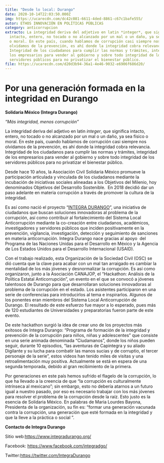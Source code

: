 ```yaml
---
title: "Desde lo local: Durango"
date: 2020-10-14T22:03:50.000Z
img: https://ucarecdn.com/dc42c081-6611-4ded-8861-c67c1bafe555/
autor: ETHOS INNOVACIÓN EN POLÍTICAS PÚBLICAS
category: anticorrupcion
extracto: La integridad deriva del adjetivo en latin *integer*, que significa
  intacto, entero, no tocado o no alcanzado por un mal o un daño, ya sea físico
  o moral. En este país, cuando hablamos de corrupción casi siempre nos
  olvidamos de la prevención, es ahí donde la integridad cobra relevancia.
  Integridad de los ciudadanos para cumplir las normas y trámites, integridad de
  los empresarios para vender al gobierno y sobre todo integridad de los
  servidores públicos para no privatizar el bienestar público.
file: https://ucarecdn.com/d20d3b94-36a1-4e46-9032-e6906f686d20/
---
```

<!--StartFragment-->

# Por una generación formada en la integridad en Durango

[](https://www.ethos.org.mx/wp-content/uploads/2020/10/solidaria.png)**Solidaria México (Integra Durango)**

*“Más integridad, menos corrupción”*

La integridad deriva del adjetivo en latin *integer*, que significa intacto, entero, no tocado o no alcanzado por un mal o un daño, ya sea físico o moral. En este país, cuando hablamos de corrupción casi siempre nos olvidamos de la prevención, es ahí donde la integridad cobra relevancia. Integridad de los ciudadanos para cumplir las normas y trámites, integridad de los empresarios para vender al gobierno y sobre todo integridad de los servidores públicos para no privatizar el bienestar público.

Desde hace 10 años, la Asociación Civil Solidaria México promueve la participación articulada y vinculada de los ciudadanos mediante la incubación de iniciativas sociales alineadas a los Objetivos del Milenio, hoy denominados Objetivos del Desarrollo Sostenible.  En 2018 decidió dar un paso adelante en materia corrupción a través de promover la cultura de la integridad. 

Es así como nació el proyecto “[INTEGRA DURANGO](https://www.integradurango.org/)”, una iniciativa de ciudadanos que buscan soluciones innovadoras al problema de la corrupción, así como contribuir al fortalecimiento del Sistema Local Anticorrupción mediante la co-creación entre ciudadanos, académicos, investigadores y servidores públicos que inciden positivamente en la prevención, vigilancia, investigación, detección y seguimiento de sanciones en materia anticorrupción. Integra Durango nace gracias al apoyo  del Programa de las Naciones Unidas para el Desarrollo en México y la Agencia de Los Estados Unidos para el Desarrollo Internacional (USAID).

Con el trabajo realizado, esta Organización de la Sociedad Civil (OSC) se dió cuenta que la clave para acabar con un mal tan arraigado es cambiar la mentalidad de los más jóvenes y desnormalizar la corrupción. Es así como organizaron, junto a la Asociación CANAJOP, el “Hackathon: Análisis de la Política Estatal Anticorrupción”, un evento en el que se convocó a jóvenes talentosos de Durango para que desarrollaran soluciones innovadoras al problema de la corrupción en el estado. Los asistentes participaron en una serie de conferencias para introducirlos al tema e inspirarlos. Algunos de los ponentes eran miembros del Sistema Local Anticorrupción de Durango. El resultado de este esfuerzo fue mayor a lo esperado, pues más de 120 estudiantes de Universidades y preparatorias fueron parte de este evento. 

De este hackathon surgió la idea de crear uno de los proyectos más exitosos de Integra Durango: “Programa de formación de la integridad y prevención de la corrupción para niños, niñas y adolescentes” que consiste en una serie animada denominada “Ciudamanos”, donde los niños pueden seguir, durante 10 episodios, “las aventuras de Capintegra y su aliado Digilante y su lucha para combatir las manos sucias y de corruptio, el tercer personaje de la serie”, estos videos han tenido miles de visitas y una retroalimentación muy positiva. Actualmente se está en espera de una segunda temporada, debido al gran recibimiento de la primera.

Por generaciones en este país hemos sufrido el flagelo de la corrupción, lo que ha llevado a la creencia de que “la corrupción es culturalmente intrínseca al mexicano”; sin embargo, esto no debería atarnos a un futuro igual a nuestro pasado, por eso es necesario trabajar con los más jóvenes para resolver el problema de la corrupción desde la raíz. Esto justo es la esencia de Solidaria México. En palabras de Maria Lourdes Bayona, Presidenta de la organización, su fin es: “formar una generación vacunada contra la corrupción, una generación que esté formada en la integridad y que la lleve a la práctica o social ”.

**Contacto de Integra Durango**

Sitio web:<https://www.integradurango.org/>

Facebook: <https://www.facebook.com/integradgo/>

Twitter:<https://twitter.com/IntegraDurango>

<!--EndFragment-->
